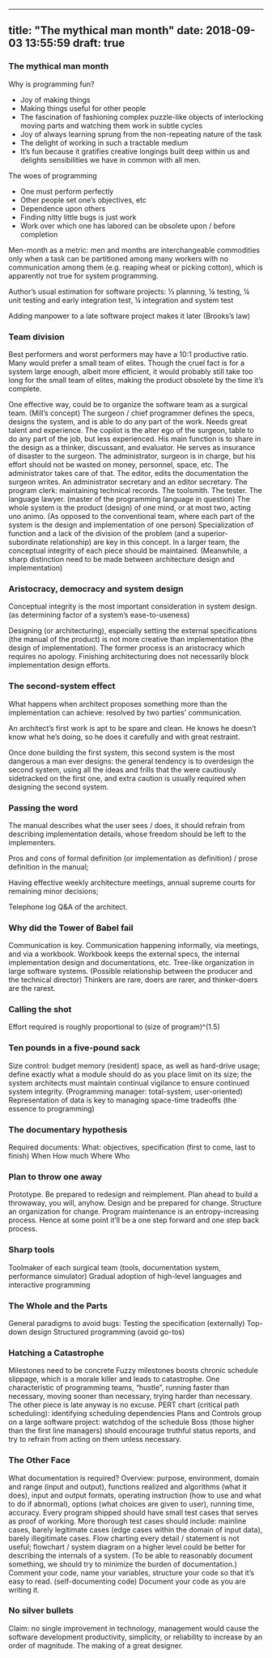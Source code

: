 
---
title: "The mythical man month"
date: 2018-09-03 13:55:59
draft: true
---

### The mythical man month

Why is programming fun?
* Joy of making things
* Making things useful for other people
* The fascination of fashioning complex puzzle-like objects of interlocking moving parts and watching them work in subtle cycles
* Joy of always learning sprung from the non-repeating nature of the task
* The delight of working in such a tractable medium
* It’s fun because it gratifies creative longings built deep within us and delights sensibilities we have in common with all men.

The woes of programming
* One must perform perfectly
* Other people set one’s objectives, etc
* Dependence upon others
* Finding nitty little bugs is just work
* Work over which one has labored can be obsolete upon / before completion

Men-month as a metric: men and months are interchangeable commodities only when a task can be partitioned among many workers with no communication among them (e.g. reaping wheat or picking cotton), which is apparently not true for system programming.

Author’s usual estimation for software projects: ⅓ planning, ⅙ testing, ¼ unit testing and early integration test, ¼ integration and system test

Adding manpower to a late software project makes it later (Brooks’s law)

### Team division
Best performers and worst performers may have a 10:1 productive ratio.
Many would prefer a small team of elites. Though the cruel fact is for a system large enough, albeit more efficient, it would probably still take too long for the small team of elites, making the product obsolete by the time it’s complete.

One effective way, could be to organize the software team as a surgical team. (Mill’s concept)
The surgeon / chief programmer defines the specs, designs the system, and is able to do any part of the work. Needs great talent and experience.
The copilot is the alter ego of the surgeon, table to do any part of the job, but less experienced. His main function is to share in the design as a thinker, discussant, and evaluator. He serves as insurance of disaster to the surgeon.
The administrator, surgeon is in charge, but his effort should not be wasted on money, personnel, space, etc. The administrator takes care of that.
The editor, edits the documentation the surgeon writes.
An administrator secretary and an editor secretary.
The program clerk: maintaining technical records.
The toolsmith.
The tester.
The language lawyer. (master of the programming language in question)
The whole system is the product (design) of one mind, or at most two, acting uno animo. (As opposed to the conventional team, where each part of the system is the design and implementation of one person)
Specialization of function and a lack of the division of the problem (and a superior-subordinate relationship) are key in this concept.
In a larger team, the conceptual integrity of each piece should be maintained. (Meanwhile, a sharp distinction need to be made between architecture design and implementation)

### Aristocracy, democracy and system design
Conceptual integrity is the most important consideration in system design. (as determining factor of a system’s ease-to-useness)

Designing (or architecturing), especially setting the external specifications (the manual of the product) is not more creative than implementation (the design of implementation). The former process is an aristocracy which requires no apology.
Finishing architecturing does not necessarily block implementation design efforts.

### The second-system effect
What happens when architect proposes something more than the implementation can achieve: resolved by two parties’ communication.

An architect’s first work is apt to be spare and clean. He knows he doesn’t know what he’s doing, so he does it carefully and with great restraint.

Once done building the first system, this second system is the most dangerous a man ever designs: the general tendency is to overdesign the second system, using all the ideas and frills that the were cautiously sidetracked on the first one, and extra caution is usually required when designing the second system.

### Passing the word
The manual describes what the user sees / does, it should refrain from describing implementation details, whose freedom should be left to the implementers.

Pros and cons of formal definition (or implementation as definition) / prose definition in the manual; 

Having effective weekly architecture meetings, annual supreme courts for remaining minor decisions;

Telephone log Q&A of the architect.

### Why did the Tower of Babel fail
Communication is key. 
Communication happening informally, via meetings, and via a workbook.
Workbook keeps the external specs, the internal implementation design and documentations, etc.
Tree-like organization in large software systems. (Possible relationship between the producer and the technical director)
Thinkers are rare, doers are rarer, and thinker-doers are the rarest.

### Calling the shot
Effort required is roughly proportional to (size of program)^(1.5)

### Ten pounds in a five-pound sack
Size control: budget memory (resident) space, as well as hard-drive usage; define exactly what a module should do as you place limit on its size; the system architects must maintain continual vigilance to ensure continued system integrity. (Programming manager: total-system, user-oriented)
Representation of data is key to managing space-time tradeoffs (the essence to programming)

### The documentary hypothesis
Required documents: 
What: objectives, specification (first to come, last to finish)
When
How much
Where
Who

### Plan to throw one away
Prototype. Be prepared to redesign and reimplement.
Plan ahead to build a throwaway, you will, anyhow.
Design and be prepared for change.
Structure an organization for change.
Program maintenance is an entropy-increasing process. Hence at some point it’ll be a one step forward and one step back process.

### Sharp tools
Toolmaker of each surgical team (tools, documentation system, performance simulator)
Gradual adoption of high-level languages and interactive programming

### The Whole and the Parts
General paradigms to avoid bugs:
Testing the specification (externally)
Top-down design
Structured programming (avoid go-tos)

### Hatching a Catastrophe
Milestones need to be concrete
Fuzzy milestones boosts chronic schedule slippage, which is a morale killer and leads to catastrophe.
One characteristic of programming teams, “hustle”, running faster than necessary, moving sooner than necessary, trying harder than necessary. The other piece is late anyway is no excuse.
PERT chart (critical path scheduling): identifying scheduling dependencies
Plans and Controls group on a large software project: watchdog of the schedule
Boss (those higher than the first line managers) should encourage truthful status reports, and try to refrain from acting on them unless necessary.

### The Other Face
What documentation is required?
Overview: purpose, environment, domain and range (input and output), functions realized and algorithms (what it does), input and output formats, operating instruction (how to use and what to do if abnormal), options (what choices are given to user), running time, accuracy.
Every program shipped should have small test cases that serves as proof of working.
More thorough test cases should include: mainline cases, barely legitimate cases (edge cases within the domain of input data), barely illegitimate cases.
Flow charting every detail / statement is not useful; flowchart / system diagram on a higher level could be better for describing the internals of a system.
(To be able to reasonably document something, we should try to minimize the burden of documentation.)
Comment your code, name your variables, structure your code so that it’s easy to read. (self-documenting code)
Document your code as you are writing it.

### No silver bullets
Claim: no single improvement in technology, management would cause the software development productivity, simplicity, or reliability to increase by an order of magnitude.
The making of a great designer.
